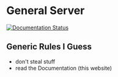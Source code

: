 # General Server

[![Documentation Status](https://readthedocs.org/projects/git-gudder/badge/?version=latest)](https://git-gudder.readthedocs.io/en/latest/?badge=latest)

## Generic Rules I Guess

- don't steal stuff
- read the Documentation (this website)
